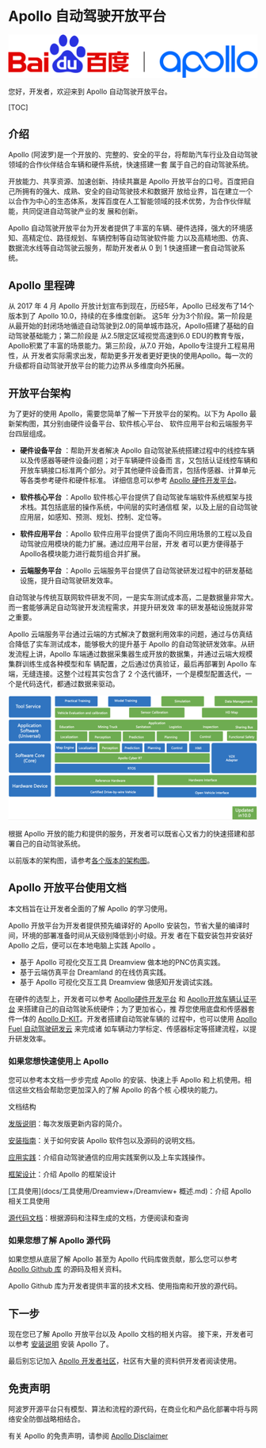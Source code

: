 # Apollo 自动驾驶开放平台

![Apollo_logo.png](docs/02_Quick%20Start/demo_guide/images/Apollo_logo.png)

您好，开发者，欢迎来到 Apollo 自动驾驶开放平台。

[TOC]

## 介绍

Apollo (阿波罗)是一个开放的、完整的、安全的平台，将帮助汽车行业及自动驾驶领域的合作伙伴结合车辆和硬件系统，快速搭建一套
属于自己的自动驾驶系统。

开放能力、共享资源、加速创新、持续共赢是 Apollo 开放平台的口号。百度把自己所拥有的强大、成熟、安全的自动驾驶技术和数据开
放给业界，旨在建立一个以合作为中心的生态体系，发挥百度在人工智能领域的技术优势，为合作伙伴赋能，共同促进自动驾驶产业的发
展和创新。

Apollo 自动驾驶开放平台为开发者提供了丰富的车辆、硬件选择，强大的环境感知、高精定位、路径规划、车辆控制等自动驾驶软件能
力以及高精地图、仿真、数据流水线等自动驾驶云服务，帮助开发者从 0 到 1 快速搭建一套自动驾驶系统。

## Apollo 里程碑

从 2017 年 4 月 Apollo 开放计划宣布到现在，历经5年，Apollo 已经发布了14个版本到了 Apollo 10.0，持续的在多维度创新。 这5年
分为3个阶段。第一阶段是从最开始的封闭场地循迹自动驾驶到2.0的简单城市路况，Apollo搭建了基础的自动驾驶基础能力；第二阶段是
从2.5限定区域视觉高速到6.0 EDU的教育专版，Apollo积累了丰富的场景能力。第三阶段，从7.0 开始，Apollo专注提升工程易用性，从
开发者实际需求出发，帮助更多开发者更好更快的使用Apollo。每一次的升级都将自动驾驶开放平台的能力边界从多维度向外拓展。

## 开放平台架构

为了更好的使用 Apollo，需要您简单了解一下开放平台的架构。以下为 Apollo 最新架构图，其分别由硬件设备平台、软件核心平台、
软件应用平台和云端服务平台四层组成。

- **硬件设备平台** ：帮助开发者解决 Apollo 自动驾驶系统搭建过程中的线控车辆以及传感器等硬件设备问题；对于车辆硬件设备而
  言，又包括认证线控车辆和开放车辆接口标准两个部分。对于其他硬件设备而言，包括传感器、计算单元等各类参考硬件和硬件标准。
  详细信息可以参考 [Apollo 硬件开发平台](https://apollo.baidu.com/community/hardware)。

- **软件核心平台** ：Apollo 软件核心平台提供了自动驾驶车端软件系统框架与技术栈。其包括底层的操作系统，中间层的实时通信框
  架，以及上层的自动驾驶应用层，如感知、预测、规划、控制、定位等。

- **软件应用平台** ：Apollo 软件应用平台提供了面向不同应用场景的工程以及自动驾驶应用模块的能力扩展。通过应用平台层，开发
  者可以更方便得基于Apollo各模块能力进行裁剪组合并扩展。

- **云端服务平台** ：Apollo 云端服务平台提供了自动驾驶研发过程中的研发基础设施，提升自动驾驶研发效率。

自动驾驶与传统互联网软件研发不同，一是实车测试成本高，二是数据量非常大。而一套能够满足自动驾驶开发流程需求，并提升研发效
率的研发基础设施就非常之重要。

Apollo 云端服务平台通过云端的方式解决了数据利用效率的问题，通过与仿真结合降低了实车测试成本，能够极大的提升基于 Apollo
的自动驾驶研发效率。从研发流程上讲，Apollo 车端通过数据采集器生成开放的数据集，并通过云端大规模集群训练生成各种模型和车
辆配置，之后通过仿真验证，最后再部署到 Apollo 车端，无缝连接。这整个过程其实包含了 2 个迭代循环，一个是模型配置迭代，一
个是代码迭代，都通过数据来驱动。

![Apollo_10.0.png](docs/02_Quick%20Start/demo_guide/images/Apollo_10_0.png)

根据 Apollo 开放的能力和提供的服务，开发者可以既省心又省力的快速搭建和部署自己的自动驾驶系统。

以前版本的架构图，请参考[各个版本的架构图](https://github.com/ApolloAuto/apollo/blob/master/README.md)。

## Apollo 开放平台使用文档

本文档旨在让开发者全面的了解 Apollo 的学习使用。

Apollo 开放平台为开发者提供预先编译好的 Apollo 安装包，节省大量的编译时间，环境的部署准备时间从天级别降低到小时级。开发
者在下载安装包并安装好 Apollo 之后，便可以在本地电脑上实践 Apollo 。

- 基于 Apollo 可视化交互工具 Dreamview 做本地的PNC仿真实践。
- 基于云端仿真平台 Dreamland 的在线仿真实践。
- 基于 Apollo 可视化交互工具 Dreamview 做感知开发调试实践。

在硬件的选型上，开发者可以参考 [Apollo硬件开发平台](https://apollo.baidu.com/community/hardware) 和
[Apollo开放车辆认证平台](https://apollo.baidu.com/community/certificate) 来搭建自己的自动驾驶系统硬件；为了更加省心，推
荐您使用底盘和传感器套件一体的 [Apollo D-KIT](https://apollo.baidu.com/community/apollo_d_kit)。开发者搭建自动驾驶车辆的
过程中，也可以使用 [Apollo Fuel 自动驾驶研发云](https://bce.apollo.auto/user-manual/fuel-service?locale=zh-cn) 来完成诸
如车辆动力学标定、传感器标定等搭建流程，以提升研发效率。

### 如果您想快速使用上 Apollo

您可以参考本文档一步步完成 Apollo 的安装、快速上手 Apollo 和上机使用。相信这些文档会帮助您更加深入的了解 Apollo 的各个核
心模块的能力。

文档结构

[发版说明](docs/发版说明/新版说明.md)：每次发版更新内容的简介。

[安装指南](docs/安装指南/安装指南.md)：关于如何安装 Apollo 软件包以及源码的说明文档。

[应用实践](docs/应用实践/开发调试教程/Apollo规划实践/规划模块综述.md)：介绍自动驾驶通信的应用实践案例以及上车实践操作。

[框架设计](docs/框架设计/系统与环境/概述.md)：介绍 Apollo 的框架设计

[工具使用](docs/工具使用/Dreamview+/Dreamview+ 概述.md)：介绍 Apollo 相关工具使用

[源代码文档](files.html)：根据源码和注释生成的文档，方便阅读和查询

### 如果您想了解 Apollo 源代码

如果您想从底层了解 Apollo 甚至为 Apollo 代码库做贡献，那么您可以参考
[Apollo Github 库](https://github.com/ApolloAuto/apollo) 的源码及相关资料。

Apollo Github 库为开发者提供丰富的技术文档、使用指南和开放的源代码。

## 下一步

现在您已了解 Apollo 开放平台以及 Apollo 文档的相关内容。 接下来，开发者可以参考 [安装说明](docs/安装指南/包管理安装方式.md) 安装 Apollo 了。

最后别忘记加入 [Apollo 开发者社区](https://apollo.baidu.com/)，社区有大量的资料供开发者阅读使用。

## 免责声明

阿波罗开源平台只有模型、算法和流程的源代码，在商业化和产品化部署中将与网络安全防御战略相结合。

有关 Apollo 的免责声明，请参阅 [Apollo Disclaimer](https://developer.apollo.auto/docs/disclaimer.html)
